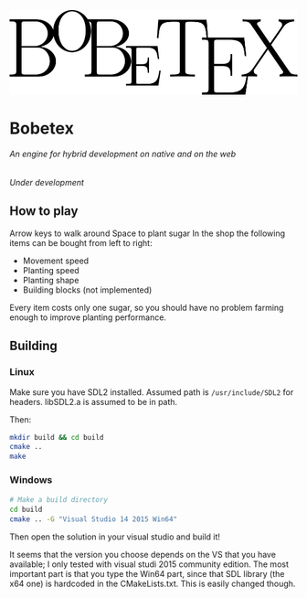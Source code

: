![Bobetex logo](logo/logo_bg.png)

Bobetex
=======
###### An engine for hybrid development on native and on the web

_Under development_

## How to play
Arrow keys to walk around
Space to plant sugar
In the shop the following items can be bought from left to right:

- Movement speed
- Planting speed
- Planting shape
- Building blocks (not implemented)

Every item costs only one sugar, so you should have no problem farming enough to improve planting performance.

## Building

### Linux
Make sure you have SDL2 installed. Assumed path is `/usr/include/SDL2` for headers. libSDL2.a is assumed to be in path.

Then:

```bash
mkdir build && cd build
cmake ..
make
```

### Windows
```bash
# Make a build directory
cd build
cmake .. -G "Visual Studio 14 2015 Win64"
```

Then open the solution in your visual studio and build it!

It seems that the version you choose depends on the VS that you have available; I only tested with visual studi 2015 community edition. The most important part is that you type the Win64 part, since that SDL library (the x64 one) is hardcoded in the CMakeLists.txt. This is easily changed though.